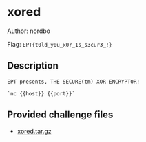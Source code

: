 # xored
Author: nordbo

Flag: `EPT{t0ld_y0u_x0r_1s_s3cur3_!}`
## Description
```
EPT presents, THE SECURE(tm) XOR ENCRYPT0R!

`nc {{host}} {{port}}`
```

## Provided challenge files
* [xored.tar.gz](xored.tar.gz)
